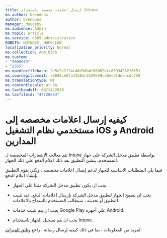 ```yaml
---
title: إرسال اعلامات مخصصه باستخدام Intune
ms.author: brenduns
author: brenduns
manager: dougeby
ms.audience: Admin
ms.topic: article
ms.service: o365-administration
ROBOTS: NOINDEX, NOFOLLOW
localization_priority: Normal
ms.collection: Adm_O365
ms.custom:
- "9000679"
- "2565"
ms.openlocfilehash: 2e5e2e2f24c46d3db4f08862dcc80934937f6f51
ms.sourcegitcommit: c6692ce0fa1358ec3529e59ca0ecdfdea4cdc759
ms.translationtype: MT
ms.contentlocale: ar-SA
ms.lasthandoff: 09/14/2020
ms.locfileid: "47720633"
---
```

# <a name="how-to-send-custom-notifications-to-the-users-of-managed-ios-and-android-devices"></a>كيفيه إرسال اعلامات مخصصه إلى مستخدمي نظام التشغيل iOS و Android المدارين

تتم معالجه الإشعارات المخصصة ل Intune بواسطة تطبيق مدخل الشركة علي جهاز المستخدم. ينشئ التطبيق بعد ذلك اعلام الدفع علي ذلك الجهاز.

فيما يلي المتطلبات الاساسيه للجهاز لدعم إيصال اعلامات مخصصه ، ولكي يقوم التطبيق بإنشاء اعلام الدفع:

- يجب ان يكون تطبيق مدخل الشركة مثبتا علي الجهاز.  

- يجب ان يسمح الجهاز لتطبيق مدخل الشركة بإرسال اعلامات الدفع. عند تثبيت التطبيق أو تحديثه ، سيطالب المستخدم بالسماح بالاعلامات.

- يجب ان يتم تثبيت خدمات Google Play علي أجهزه Android.

- يجب ان يتم تسجيل الجهاز باستخدام Intune.

لمزيد من المعلومات ، بما في ذلك كيفيه إرسال رسالة ، راجع [وثائق الميزات](https://docs.microsoft.com/intune/custom-notifications).
